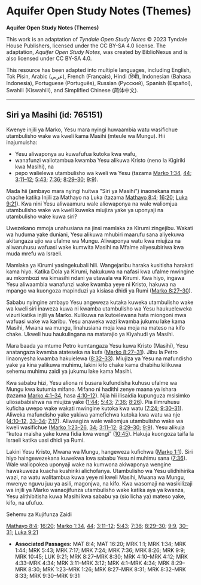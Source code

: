# Aquifer Open Study Notes (Themes)

**Aquifer Open Study Notes (Themes)**

This work is an adaptation of *Tyndale Open Study Notes* © 2023 Tyndale House Publishers, licensed under the CC BY\-SA 4\.0 license. The adaptation, *Aquifer Open Study Notes*, was created by BiblioNexus and is also licensed under CC BY\-SA 4\.0\.

This resource has been adapted into multiple languages, including English, Tok Pisin, Arabic (عربي), French (Français), Hindi (हिंदी), Indonesian (Bahasa Indonesia), Portuguese (Português), Russian (Русский), Spanish (Español), Swahili (Kiswahili), and Simplified Chinese (简体中文).



--------------------------------

## Siri ya Masihi (id: 765151)

Kwenye injili ya Marko, Yesu mara nyingi huwaambia watu wasifichue utambulisho wake wa kweli kama Masihi (mteule wa Mungu). Hii inajumuisha:

* Yesu aliwaponya au kuwafufua kutoka kwa wafu,
* wanafunzi waliotambua kwamba Yesu alikuwa Kristo (neno la Kigiriki kwa Masihi), na
* pepo walielewa utambulisho wa kweli wa Yesu (tazama [Marko 1:34](https://ref.ly/Mark1:34), [44](https://ref.ly/Mark1:44); [3:11–12](https://ref.ly/Mark3:11-Mark3:12); [5:43](https://ref.ly/Mark5:43); [7:36](https://ref.ly/Mark7:36); [8:29–30](https://ref.ly/Mark8:29-Mark8:30); [9:9](https://ref.ly/Mark9:9)).

Mada hii (ambayo mara nyingi huitwa "Siri ya Masihi") inaonekana mara chache katika Injili za Mathayo na Luka (tazama [Mathayo 8:4](https://ref.ly/Matt8:4); [16:20](https://ref.ly/Matt16:20); [Luka 9:21](https://ref.ly/Luke9:21)). Kwa nini Yesu aliwaamuru wale aliowaponya na wale waliomjua utambulisho wake wa kweli kuweka miujiza yake ya uponyaji na utambulisho wake kuwa siri?

Uwezekano mmoja unahusiana na jinsi mamlaka za Kirumi zingejibu. Wakati wa huduma yake duniani, Yesu alikuwa mhubiri maarufu sana aliyekuwa akitangaza ujio wa ufalme wa Mungu. Aliwaponya watu kwa miujiza na aliwaruhusu wafuasi wake kumwita Masihi na Mfalme aliyesubiriwa kwa muda mrefu wa Israeli.

Mamlaka ya Kirumi yasingekubali hili. Wangejaribu haraka kusitisha harakati kama hiyo. Katika Dola ya Kirumi, hakukuwa na nafasi kwa ufalme mwingine au mkombozi wa kimasihi ndani ya utawala wa Kirumi. Kwa hiyo, ingawa Yesu aliwaambia wanafunzi wake kwamba yeye ni Kristo, hakuwa na mpango wa kuongoza mapinduzi ya kisiasa dhidi ya Rumi ([Marko 8:27–30](https://ref.ly/Mark8:27-Mark8:30)).

Sababu nyingine ambayo Yesu angeweza kutaka kuweka utambulisho wake wa kweli siri inaweza kuwa ni kwamba utambulisho wa Yesu haukueleweka vizuri katika injili ya Marko. Kulikuwa na kutoelewana hata miongoni mwa wafuasi wake wa karibu. Yesu anaweka wazi kwamba jukumu lake kama Masihi, Mwana wa mungu, linahusiana moja kwa moja na mateso na kifo chake. Ukweli huu haukulingana na matarajio ya Kiyahudi ya Masihi.

Mara baada ya mtume Petro kumtangaza Yesu kuwa Kristo (Masihi), Yesu anatangaza kwamba atateseka na kufa ([Marko 8:27–31](https://ref.ly/Mark8:27-Mark8:31)). Jibu la Petro linaonyesha kwamba hakuielewa ([8:32–33](https://ref.ly/Mark8:32-Mark8:33)). Miujiza ya Yesu na mafundisho yake ya kina yalikuwa muhimu, lakini kifo chake kama dhabihu kilikuwa sehemu muhimu zaidi ya jukumu lake kama Masihi.

Kwa sababu hizi, Yesu aliona ni busara kufundisha kuhusu ufalme wa Mungu kwa kutumia mifano. Mifano ni hadithi zenye maana ya ishara (tazama [Marko 4:1–34](https://ref.ly/Mark4:1-Mark4:34), hasa [4:10–12](https://ref.ly/Mark4:10-Mark4:12)). Njia hii ilisaidia kupunguza msisimko uliosababishwa na miujiza yake ([1:44](https://ref.ly/Mark1:44); [5:43](https://ref.ly/Mark5:43); [7:36](https://ref.ly/Mark7:36); [8:26](https://ref.ly/Mark8:26)). Pia ilimruhusu kuficha uwepo wake wakati mwingine kutoka kwa watu ([7:24](https://ref.ly/Mark7:24); [9:30–31](https://ref.ly/Mark9:30-Mark9:31)). Aliweka mafundisho yake yakiwa yamefichwa kutoka kwa watu wa nje ([4:10–12](https://ref.ly/Mark4:10-Mark4:12), [33–34](https://ref.ly/Mark4:33-Mark4:34); [7:17](https://ref.ly/Mark7:17)). Aliwaagiza wale waliomjua utambulisho wake wa kweli wasifichue ([Marko 1:23–26](https://ref.ly/Mark1:23-Mark1:26), [34](https://ref.ly/Mark1:34); [3:11–12](https://ref.ly/Mark3:11-Mark3:12); [8:29–30](https://ref.ly/Mark8:29-Mark8:30); [9:9](https://ref.ly/Mark9:9)). Yesu alikuja “kutoa maisha yake kuwa fidia kwa wengi” ([10:45](https://ref.ly/Mark10:45)). Hakuja kuongoza taifa la Israeli katika uasi dhidi ya Rumi.

Lakini Yesu Kristo, Mwana wa Mungu, hangeweza kufichwa ([Marko 1:1](https://ref.ly/Mark1:1)). Siri hiyo haingewezekana kuwekwa kwa sababu Yesu ni muhimu sana ([7:36](https://ref.ly/Mark7:36)). Wale waliopokea uponyaji wake na kumwona akiwaponya wengine hawakuweza kuacha kushiriki alichofanya. Utambulisho wa Yesu ulidhihirika wazi, na watu walitambua kuwa yeye ni kweli Masihi, Mwana wa Mungu, mwenye nguvu juu ya asili, magonjwa, na kifo. Kwa wasomaji na wasikilizaji wa injili ya Marko wanaojifunza utambulisho wake katika aya ya kwanza, Yesu alithibitisha kuwa Masihi kwa sababu ya (sio licha ya) mateso yake, kifo, na ufufuo.

Sehemu za Kujifunza Zaidi

[Mathayo 8:4](https://ref.ly/Matt8:4); [16:20](https://ref.ly/Matt16:20); [Marko 1:34](https://ref.ly/Mark1:34), [44](https://ref.ly/Mark1:44); [3:11–12](https://ref.ly/Mark3:11-Mark3:12); [5:43](https://ref.ly/Mark5:43); [7:36](https://ref.ly/Mark7:36); [8:29–30](https://ref.ly/Mark8:29-Mark8:30); [9:9](https://ref.ly/Mark9:9), [30–31](https://ref.ly/Mark9:30-Mark9:31); [Luka 9:21](https://ref.ly/Luke9:21)

* **Associated Passages:** MAT 8:4; MAT 16:20; MRK 1:1; MRK 1:34; MRK 1:44; MRK 5:43; MRK 7:17; MRK 7:24; MRK 7:36; MRK 8:26; MRK 9:9; MRK 10:45; LUK 9:21; MRK 8:27–MRK 8:30; MRK 4:10–MRK 4:12; MRK 4:33–MRK 4:34; MRK 3:11–MRK 3:12; MRK 4:1–MRK 4:34; MRK 8:29–MRK 8:30; MRK 1:23–MRK 1:26; MRK 8:27–MRK 8:31; MRK 8:32–MRK 8:33; MRK 9:30–MRK 9:31

